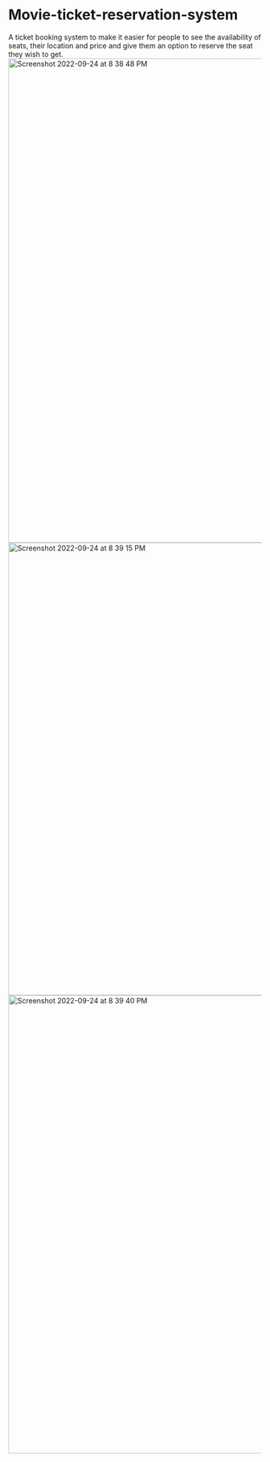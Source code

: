 # Movie-ticket-reservation-system
A ticket booking system to make it easier for people to see the availability of seats, their location and price and give them an option to reserve the seat they wish to get.
<img width="963" alt="Screenshot 2022-09-24 at 8 38 48 PM" src="https://user-images.githubusercontent.com/89096691/192105531-4e0c3193-9cd2-4e95-bd6c-f8b2dd4bca51.png">
<img width="900" alt="Screenshot 2022-09-24 at 8 39 15 PM" src="https://user-images.githubusercontent.com/89096691/192105674-94ab3d1a-72cb-4d04-8be9-8217bfcf1532.png">
<img width="911" alt="Screenshot 2022-09-24 at 8 39 40 PM" src="https://user-images.githubusercontent.com/89096691/192105679-545c2cef-b82f-45f9-b7ed-b23e3ef8eb72.png">


